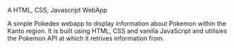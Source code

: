 A HTML, CSS, Javascript WebApp

A simple Pokedex webapp to display information about Pokemon within the Kanto region. It is built using HTML, CSS and vanilla JavaScript and utilisies the Pokemon API at which it retrives information from.

